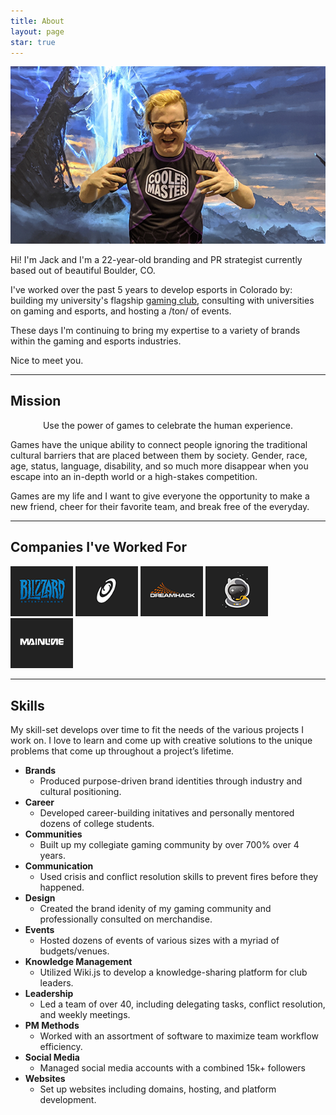 ```yaml
---
title: About
layout: page
star: true
---
```

![Profile Image](/assets/images/prof.png)

Hi! I'm Jack and I'm a 22-year-old branding and PR strategist currently based out of beautiful Boulder, CO. 

I've worked over the past 5 years to develop esports in Colorado by: building my university's flagship [gaming club](https://cugaming.gg/), consulting with universities on gaming and esports, and hosting a /ton/ of events.

These days I'm continuing to bring my expertise to a variety of brands within the gaming and esports industries. 


Nice to meet you.

---

## Mission
<p style="text-align:center"><span class="evidence">Use the power of games to celebrate the human experience.</span></p>

Games have the unique ability to connect people ignoring the traditional cultural barriers that are placed between them by society. Gender, race, age, status, language, disability, and so much more disappear when you escape into an in-depth world or a high-stakes competition.

Games are my life and I want to give everyone the opportunity to make a new friend, cheer for their favorite team, and break free of the everyday.

---

## Companies I've Worked For

<div class="companies">
	<a href="https://www.blizzard.com"><img src="/assets\images\companies/blizz.png" width="100" /></a>
	<a href="https://www.spaceproductions.org"><img src="/assets\images\companies/sp.png" width="100" /></a>
	<a href="https://www.dreamhack.com"><img src="/assets\images\companies/dreamhack.png" width="100" /></a>
	<a href="https://spacestationgaming.com"><img src="/assets\images\companies/ssg.png" width="100" /></a>
	<a href="https://mainline.gg"><img src="/assets\images\companies/ML.png" width="100" /></a>
</div>

---

## Skills
My skill-set develops over time to fit the needs of the various projects I work on. I love to learn and come up with creative solutions to the unique problems that come up throughout a project’s lifetime.

- <span style="font-weight: bold">Brands</span>
	- Produced purpose-driven brand identities through industry and cultural positioning.
- <span style="font-weight: bold">Career</span>
	- Developed career-building initatives and personally mentored dozens of college students.
- <span style="font-weight: bold">Communities</span>
	- Built up my collegiate gaming community by over 700% over 4 years.
- <span style="font-weight: bold">Communication</span>
	- Used crisis and conflict resolution skills to prevent fires before they happened.
- <span style="font-weight: bold">Design</span>
	- Created the brand idenity of my gaming community and professionally consulted on merchandise.
- <span style="font-weight: bold">Events</span>
	- Hosted dozens of events of various sizes with a myriad of budgets/venues.
- <span style="font-weight: bold">Knowledge Management</span>
	- Utilized Wiki.js to develop a knowledge-sharing platform for club leaders.
- <span style="font-weight: bold">Leadership</span>
	- Led a team of over 40, including delegating tasks, conflict resolution, and weekly meetings.
- <span style="font-weight: bold">PM Methods</span>
	- Worked with an assortment of software to maximize team workflow efficiency.
- <span style="font-weight: bold">Social Media</span>
	- Managed social media accounts with a combined 15k+ followers
- <span style="font-weight: bold">Websites</span>
	- Set up websites including domains, hosting, and platform development.

<div class="breaker"></div>
